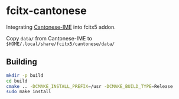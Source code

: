 # fcitx-cantonese

Integrating [Cantonese-IME](https://github.com/lokxii/Cantonese-IME/) into
fcitx5 addon.

Copy `data/` from Cantonese-IME to `$HOME/.local/share/fcitx5/cantonese/data/`

## Building

```sh
mkdir -p build
cd build
cmake .. -DCMAKE_INSTALL_PREFIX=/usr -DCMAKE_BUILD_TYPE=Release
sudo make install
```
